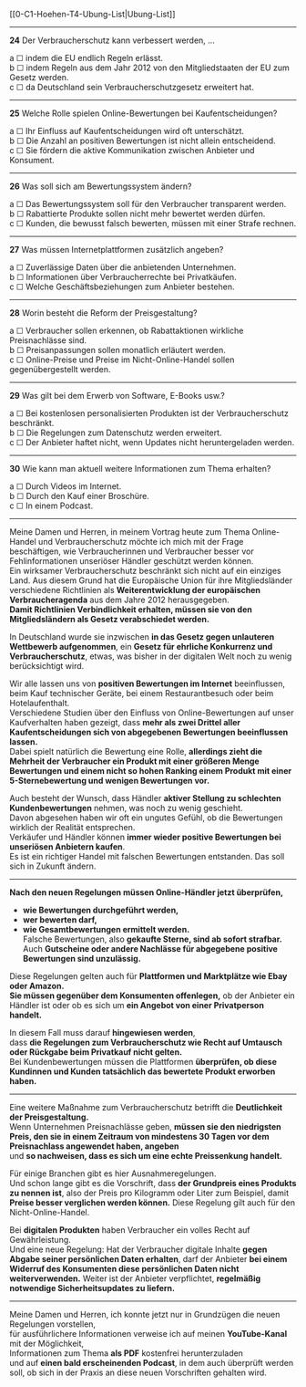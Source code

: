 [[0-C1-Hoehen-T4-Ubung-List|Ubung-List]]

---

**24** Der Verbraucherschutz kann verbessert werden, …

a ☐ indem die EU endlich Regeln erlässt.  
b ☐ indem Regeln aus dem Jahr 2012 von den Mitgliedstaaten der EU zum Gesetz werden.  
c ☐ da Deutschland sein Verbraucherschutzgesetz erweitert hat.

---

**25** Welche Rolle spielen Online-Bewertungen bei Kaufentscheidungen?

a ☐ Ihr Einfluss auf Kaufentscheidungen wird oft unterschätzt.  
b ☐ Die Anzahl an positiven Bewertungen ist nicht allein entscheidend.  
c ☐ Sie fördern die aktive Kommunikation zwischen Anbieter und Konsument.

---

**26** Was soll sich am Bewertungssystem ändern?

a ☐ Das Bewertungssystem soll für den Verbraucher transparent werden.  
b ☐ Rabattierte Produkte sollen nicht mehr bewertet werden dürfen.  
c ☐ Kunden, die bewusst falsch bewerten, müssen mit einer Strafe rechnen.

---

**27** Was müssen Internetplattformen zusätzlich angeben?

a ☐ Zuverlässige Daten über die anbietenden Unternehmen.  
b ☐ Informationen über Verbraucherrechte bei Privatkäufen.  
c ☐ Welche Geschäftsbeziehungen zum Anbieter bestehen.

---

**28** Worin besteht die Reform der Preisgestaltung?

a ☐ Verbraucher sollen erkennen, ob Rabattaktionen wirkliche Preisnachlässe sind.  
b ☐ Preisanpassungen sollen monatlich erläutert werden.  
c ☐ Online-Preise und Preise im Nicht-Online-Handel sollen gegenübergestellt werden.

---

**29** Was gilt bei dem Erwerb von Software, E-Books usw.?

a ☐ Bei kostenlosen personalisierten Produkten ist der Verbraucherschutz beschränkt.  
b ☐ Die Regelungen zum Datenschutz werden erweitert.  
c ☐ Der Anbieter haftet nicht, wenn Updates nicht heruntergeladen werden.

---

**30** Wie kann man aktuell weitere Informationen zum Thema erhalten?

a ☐ Durch Videos im Internet.  
b ☐ Durch den Kauf einer Broschüre.  
c ☐ In einem Podcast.

----

Meine Damen und Herren, in meinem Vortrag heute zum Thema Online-Handel und Verbraucherschutz möchte ich mich mit der Frage beschäftigen, wie Verbraucherinnen und Verbraucher besser vor Fehlinformationen unseriöser Händler geschützt werden können.  
Ein wirksamer Verbraucherschutz beschränkt sich nicht auf ein einziges Land. Aus diesem Grund hat die Europäische Union für ihre Mitgliedsländer verschiedene Richtlinien als **Weiterentwicklung der europäischen Verbraucheragenda** aus dem Jahre 2012 herausgegeben.  
**Damit Richtlinien Verbindlichkeit erhalten, müssen sie von den Mitgliedsländern als Gesetz verabschiedet werden.**  

In Deutschland wurde sie inzwischen **in das Gesetz gegen unlauteren Wettbewerb aufgenommen**, ein **Gesetz für ehrliche Konkurrenz und Verbraucherschutz**, etwas, was bisher in der digitalen Welt noch zu wenig berücksichtigt wird.

Wir alle lassen uns von **positiven Bewertungen im Internet** beeinflussen, beim Kauf technischer Geräte, bei einem Restaurantbesuch oder beim Hotelaufenthalt.  
Verschiedene Studien über den Einfluss von Online-Bewertungen auf unser Kaufverhalten haben gezeigt, dass **mehr als zwei Drittel aller Kaufentscheidungen sich von abgegebenen Bewertungen beeinflussen lassen.**  
Dabei spielt natürlich die Bewertung eine Rolle, **allerdings zieht die Mehrheit der Verbraucher ein Produkt mit einer größeren Menge Bewertungen und einem nicht so hohen Ranking einem Produkt mit einer 5-Sternebewertung und wenigen Bewertungen vor.**  

Auch besteht der Wunsch, dass Händler **aktiver Stellung zu schlechten Kundenbewertungen** nehmen, was noch zu wenig geschieht.  
Davon abgesehen haben wir oft ein ungutes Gefühl, ob die Bewertungen wirklich der Realität entsprechen.  
Verkäufer und Händler können **immer wieder positive Bewertungen bei unseriösen Anbietern kaufen**.  
Es ist ein richtiger Handel mit falschen Bewertungen entstanden. Das soll sich in Zukunft ändern.

---

**Nach den neuen Regelungen müssen Online-Händler jetzt überprüfen,**  
- **wie Bewertungen durchgeführt werden,**  
- **wer bewerten darf,**  
- **wie Gesamtbewertungen ermittelt werden.**  
Falsche Bewertungen, also **gekaufte Sterne, sind ab sofort strafbar.**  
Auch **Gutscheine oder andere Nachlässe für abgegebene positive Bewertungen sind unzulässig.**

Diese Regelungen gelten auch für **Plattformen und Marktplätze wie Ebay oder Amazon.**  
**Sie müssen gegenüber dem Konsumenten offenlegen,** ob der Anbieter ein Händler ist oder ob es sich um **ein Angebot von einer Privatperson handelt.**  

In diesem Fall muss darauf **hingewiesen werden**,  
dass **die Regelungen zum Verbraucherschutz wie Recht auf Umtausch oder Rückgabe beim Privatkauf nicht gelten.**  
Bei Kundenbewertungen müssen die Plattformen **überprüfen, ob diese Kundinnen und Kunden tatsächlich das bewertete Produkt erworben haben.**

---

Eine weitere Maßnahme zum Verbraucherschutz betrifft die **Deutlichkeit der Preisgestaltung.**  
Wenn Unternehmen Preisnachlässe geben, **müssen sie den niedrigsten Preis, den sie in einem Zeitraum von mindestens 30 Tagen vor dem Preisnachlass angewendet haben, angeben**  
und **so nachweisen, dass es sich um eine echte Preissenkung handelt.**  

Für einige Branchen gibt es hier Ausnahmeregelungen.  
Und schon lange gibt es die Vorschrift, dass **der Grundpreis eines Produkts zu nennen ist**, also der Preis pro Kilogramm oder Liter zum Beispiel, damit **Preise besser verglichen werden können.** Diese Regelung gilt auch für den Nicht-Online-Handel.

Bei **digitalen Produkten** haben Verbraucher ein volles Recht auf Gewährleistung.  
Und eine neue Regelung: Hat der Verbraucher digitale Inhalte **gegen Abgabe seiner persönlichen Daten erhalten**, darf der Anbieter **bei einem Widerruf des Konsumenten diese persönlichen Daten nicht weiterverwenden.** Weiter ist der Anbieter verpflichtet, **regelmäßig notwendige Sicherheitsupdates zu liefern.**

---

Meine Damen und Herren, ich konnte jetzt nur in Grundzügen die neuen Regelungen vorstellen,  
für ausführlichere Informationen verweise ich auf meinen **YouTube-Kanal** mit der Möglichkeit,  
Informationen zum Thema **als PDF** kostenfrei herunterzuladen  
und auf **einen bald erscheinenden Podcast**, in dem auch überprüft werden soll, ob sich in der Praxis an diese neuen Vorschriften gehalten wird.
